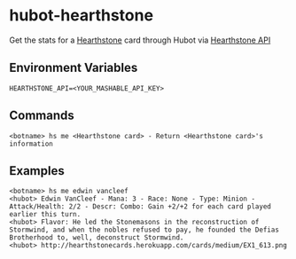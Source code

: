 # hubot-hearthstone

Get the stats for a [Hearthstone](http://us.battle.net/hearthstone/en/) card through Hubot via [Hearthstone API](http://hearthstoneapi.com/)

Environment Variables
-----
```
HEARTHSTONE_API=<YOUR_MASHABLE_API_KEY>
```

Commands
-----
```
<botname> hs me <Hearthstone card> - Return <Hearthstone card>'s information
```

Examples
-----
```
<botname> hs me edwin vancleef
<hubot> Edwin VanCleef - Mana: 3 - Race: None - Type: Minion - Attack/Health: 2/2 - Descr: Combo: Gain +2/+2 for each card played earlier this turn.
<hubot> Flavor: He led the Stonemasons in the reconstruction of Stormwind, and when the nobles refused to pay, he founded the Defias Brotherhood to, well, deconstruct Stormwind. 
<hubot> http://hearthstonecards.herokuapp.com/cards/medium/EX1_613.png 
```
